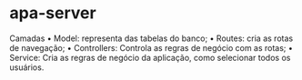 # apa-server
Camadas
• Model: representa das tabelas do banco;
• Routes: cria as rotas de navegação;
• Controllers: Controla as regras de negócio
com as rotas;
• Service: Cria as regras de negócio da
aplicação, como selecionar todos os usuários.